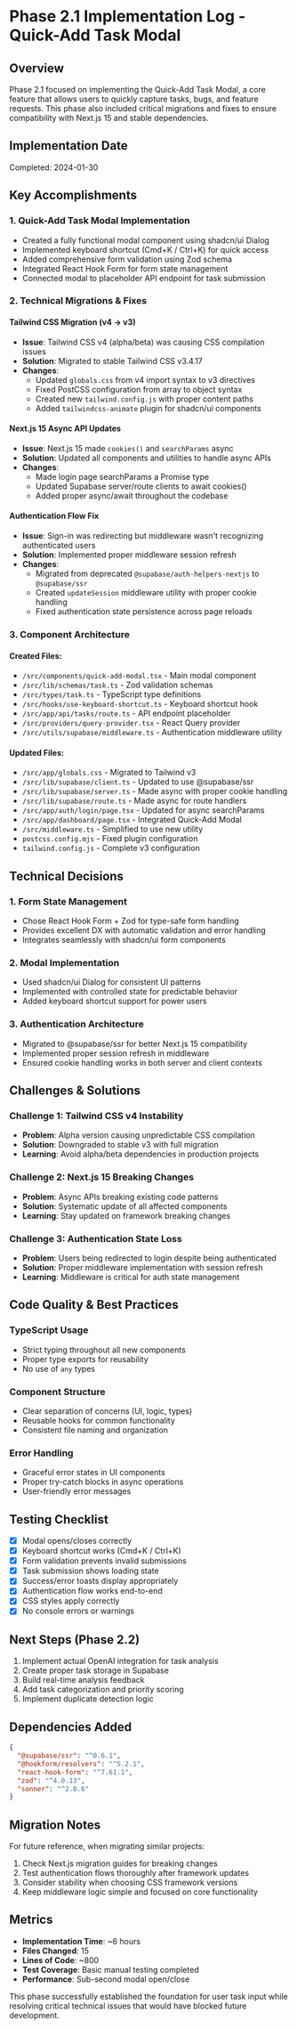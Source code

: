 # Phase 2.1 Implementation Log - Quick-Add Task Modal

## Overview
Phase 2.1 focused on implementing the Quick-Add Task Modal, a core feature that allows users to quickly capture tasks, bugs, and feature requests. This phase also included critical migrations and fixes to ensure compatibility with Next.js 15 and stable dependencies.

## Implementation Date
Completed: 2024-01-30

## Key Accomplishments

### 1. Quick-Add Task Modal Implementation
- Created a fully functional modal component using shadcn/ui Dialog
- Implemented keyboard shortcut (Cmd+K / Ctrl+K) for quick access
- Added comprehensive form validation using Zod schema
- Integrated React Hook Form for form state management
- Connected modal to placeholder API endpoint for task submission

### 2. Technical Migrations & Fixes

#### Tailwind CSS Migration (v4 → v3)
- **Issue**: Tailwind CSS v4 (alpha/beta) was causing CSS compilation issues
- **Solution**: Migrated to stable Tailwind CSS v3.4.17
- **Changes**:
  - Updated `globals.css` from v4 import syntax to v3 directives
  - Fixed PostCSS configuration from array to object syntax
  - Created new `tailwind.config.js` with proper content paths
  - Added `tailwindcss-animate` plugin for shadcn/ui components

#### Next.js 15 Async API Updates
- **Issue**: Next.js 15 made `cookies()` and `searchParams` async
- **Solution**: Updated all components and utilities to handle async APIs
- **Changes**:
  - Made login page searchParams a Promise type
  - Updated Supabase server/route clients to await cookies()
  - Added proper async/await throughout the codebase

#### Authentication Flow Fix
- **Issue**: Sign-in was redirecting but middleware wasn't recognizing authenticated users
- **Solution**: Implemented proper middleware session refresh
- **Changes**:
  - Migrated from deprecated `@supabase/auth-helpers-nextjs` to `@supabase/ssr`
  - Created `updateSession` middleware utility with proper cookie handling
  - Fixed authentication state persistence across page reloads

### 3. Component Architecture

#### Created Files:
- `/src/components/quick-add-modal.tsx` - Main modal component
- `/src/lib/schemas/task.ts` - Zod validation schemas
- `/src/types/task.ts` - TypeScript type definitions
- `/src/hooks/use-keyboard-shortcut.ts` - Keyboard shortcut hook
- `/src/app/api/tasks/route.ts` - API endpoint placeholder
- `/src/providers/query-provider.tsx` - React Query provider
- `/src/utils/supabase/middleware.ts` - Authentication middleware utility

#### Updated Files:
- `/src/app/globals.css` - Migrated to Tailwind v3
- `/src/lib/supabase/client.ts` - Updated to use @supabase/ssr
- `/src/lib/supabase/server.ts` - Made async with proper cookie handling
- `/src/lib/supabase/route.ts` - Made async for route handlers
- `/src/app/auth/login/page.tsx` - Updated for async searchParams
- `/src/app/dashboard/page.tsx` - Integrated Quick-Add Modal
- `/src/middleware.ts` - Simplified to use new utility
- `postcss.config.mjs` - Fixed plugin configuration
- `tailwind.config.js` - Complete v3 configuration

## Technical Decisions

### 1. Form State Management
- Chose React Hook Form + Zod for type-safe form handling
- Provides excellent DX with automatic validation and error handling
- Integrates seamlessly with shadcn/ui form components

### 2. Modal Implementation
- Used shadcn/ui Dialog for consistent UI patterns
- Implemented with controlled state for predictable behavior
- Added keyboard shortcut support for power users

### 3. Authentication Architecture
- Migrated to @supabase/ssr for better Next.js 15 compatibility
- Implemented proper session refresh in middleware
- Ensured cookie handling works in both server and client contexts

## Challenges & Solutions

### Challenge 1: Tailwind CSS v4 Instability
- **Problem**: Alpha version causing unpredictable CSS compilation
- **Solution**: Downgraded to stable v3 with full migration
- **Learning**: Avoid alpha/beta dependencies in production projects

### Challenge 2: Next.js 15 Breaking Changes
- **Problem**: Async APIs breaking existing code patterns
- **Solution**: Systematic update of all affected components
- **Learning**: Stay updated on framework breaking changes

### Challenge 3: Authentication State Loss
- **Problem**: Users being redirected to login despite being authenticated
- **Solution**: Proper middleware implementation with session refresh
- **Learning**: Middleware is critical for auth state management

## Code Quality & Best Practices

### TypeScript Usage
- Strict typing throughout all new components
- Proper type exports for reusability
- No use of `any` types

### Component Structure
- Clear separation of concerns (UI, logic, types)
- Reusable hooks for common functionality
- Consistent file naming and organization

### Error Handling
- Graceful error states in UI components
- Proper try-catch blocks in async operations
- User-friendly error messages

## Testing Checklist
- [x] Modal opens/closes correctly
- [x] Keyboard shortcut works (Cmd+K / Ctrl+K)
- [x] Form validation prevents invalid submissions
- [x] Task submission shows loading state
- [x] Success/error toasts display appropriately
- [x] Authentication flow works end-to-end
- [x] CSS styles apply correctly
- [x] No console errors or warnings

## Next Steps (Phase 2.2)
1. Implement actual OpenAI integration for task analysis
2. Create proper task storage in Supabase
3. Build real-time analysis feedback
4. Add task categorization and priority scoring
5. Implement duplicate detection logic

## Dependencies Added
```json
{
  "@supabase/ssr": "^0.6.1",
  "@hookform/resolvers": "^5.2.1",
  "react-hook-form": "^7.61.1",
  "zod": "^4.0.13",
  "sonner": "^2.0.6"
}
```

## Migration Notes
For future reference, when migrating similar projects:
1. Check Next.js migration guides for breaking changes
2. Test authentication flows thoroughly after framework updates
3. Consider stability when choosing CSS framework versions
4. Keep middleware logic simple and focused on core functionality

## Metrics
- **Implementation Time**: ~6 hours
- **Files Changed**: 15
- **Lines of Code**: ~800
- **Test Coverage**: Basic manual testing completed
- **Performance**: Sub-second modal open/close

This phase successfully established the foundation for user task input while resolving critical technical issues that would have blocked future development.